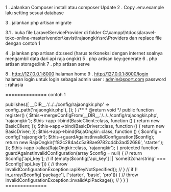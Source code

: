 


1 . Jalankan Composer install atau composer Update
2 . Copy .env.example lalu setting sesuai database

3 . jalankan php artisan migrate 

3.1 . buka file LaravelServiceProvider di folder 	C:\xampp\htdocs\laravel-toko-online-master\vendor\kavist\rajaongkir\src\Providers  dan replace file  dengan contoh 1 

4 . jalankan php artisan db:seed (harus terkoneksi dengan internet soalnya mengambil data dari api raja ongkir)
5 . php artisan key:generate
6 . php artisan storage:link
7 . php artisan serve

8 . http://127.0.0.1:8000 halaman home
9 . http://127.0.0.1:8000/login halaman login 
	untuk login sebagai admin 
	user :  admin@sport.com
	password : rahasia





============== contoh 1
<?php

namespace Kavist\RajaOngkir\Providers;

use Illuminate\Support\ServiceProvider;
use Kavist\RajaOngkir\Exceptions\InvalidConfigurationException;
use Kavist\RajaOngkir\HttpClients\BasicClient;
use Kavist\RajaOngkir\RajaOngkir;
use Kavist\RajaOngkir\SearchDrivers\BasicDriver;

class LaravelServiceProvider extends ServiceProvider
{
    /**
     * @return void
     */
    public function boot()
    {
        $this->publishes([
            __DIR__.'/../../config/rajaongkir.php' => config_path('rajaongkir.php'),
        ]);
    }

    /**
     * @return void
     */
    public function register()
    {
        $this->mergeConfigFrom(__DIR__.'/../../config/rajaongkir.php', 'rajaongkir');

        $this->app->bind(BasicClient::class, function () {
            return new BasicClient;
        });

        $this->app->bind(BasicDriver::class, function () {
            return new BasicDriver;
        });

        $this->app->bind(RajaOngkir::class, function () {
            $config = config('rajaongkir');

            $this->guardAgainstInvalidConfiguration($config);

            return new RajaOngkir('f82c284a4c5a98ae9782c44b3ad52686', 'starter');
        });

        $this->app->alias(RajaOngkir::class, 'rajaongkir');
    }

    protected function guardAgainstInvalidConfiguration(array $config = null)
    {
        // return $config['api_key'];
        // if (empty($config['api_key'] || 'some32charstring' === $config['api_key'])) {
        //     throw InvalidConfigurationException::apiKeyNotSpecified();
        // }

        // if (! in_array($config['package'], ['starter', 'basic', 'pro'])) {
        //     throw InvalidConfigurationException::invalidApiPackage();
        // }
    }
}

==============
